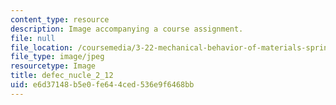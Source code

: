 ```yaml
---
content_type: resource
description: Image accompanying a course assignment.
file: null
file_location: /coursemedia/3-22-mechanical-behavior-of-materials-spring-2008/e6d37148b5e0fe644ced536e9f6468bb_defec_nucle_2_12.jpg
file_type: image/jpeg
resourcetype: Image
title: defec_nucle_2_12
uid: e6d37148-b5e0-fe64-4ced-536e9f6468bb
---
```

